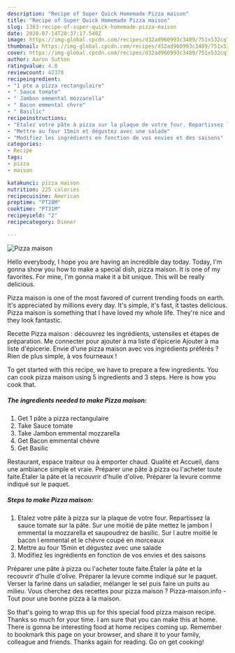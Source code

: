 ```yaml
---
description: "Recipe of Super Quick Homemade Pizza maison"
title: "Recipe of Super Quick Homemade Pizza maison"
slug: 1383-recipe-of-super-quick-homemade-pizza-maison
date: 2020-07-14T20:37:17.540Z
image: https://img-global.cpcdn.com/recipes/d32ad960993c3489/751x532cq70/pizza-maison-photo-principale-de-la-recette.jpg
thumbnail: https://img-global.cpcdn.com/recipes/d32ad960993c3489/751x532cq70/pizza-maison-photo-principale-de-la-recette.jpg
cover: https://img-global.cpcdn.com/recipes/d32ad960993c3489/751x532cq70/pizza-maison-photo-principale-de-la-recette.jpg
author: Aaron Sutton
ratingvalue: 4.8
reviewcount: 42378
recipeingredient:
- "1 pte a pizza rectangulaire"
- " Sauce tomate"
- " Jambon emmental mozzarella"
- " Bacon emmental chvre"
- " Basilic"
recipeinstructions:
- "Etalez votre pâte à pizza sur la plaque de votre four. Repartissez la sauce tomate sur la pâte. Sur une moitié de pâte mettez le jambon l emmental la mozzarella et saupoudrez de basilic. Sur l autre moitié le bacon l emmental et le chèvre coupé en morceaux"
- "Mettre au four 15min et dégustez avec une salade"
- "Modifiez les ingrédients en fonction de vos envies et des saisons"
categories:
- Recipe
tags:
- pizza
- maison

katakunci: pizza maison 
nutrition: 225 calories
recipecuisine: American
preptime: "PT28M"
cooktime: "PT31M"
recipeyield: "2"
recipecategory: Dinner

---
```



![Pizza maison](https://img-global.cpcdn.com/recipes/d32ad960993c3489/751x532cq70/pizza-maison-photo-principale-de-la-recette.jpg)

Hello everybody, I hope you are having an incredible day today. Today, I'm gonna show you how to make a special dish, pizza maison. It is one of my favorites. For mine, I'm gonna make it a bit unique. This will be really delicious.

Pizza maison is one of the most favored of current trending foods on earth. It's appreciated by millions every day. It's simple, it's fast, it tastes delicious. Pizza maison is something that I have loved my whole life. They're nice and they look fantastic.

Recette Pizza maison : découvrez les ingrédients, ustensiles et étapes de préparation. Me connecter pour ajouter à ma liste d&#39;épicerie Ajouter à ma liste d&#39;épicerie. Envie d&#39;une pizza maison avec vos ingrédients préférés ? Rien de plus simple, à vos fourneaux !


To get started with this recipe, we have to prepare a few ingredients. You can cook pizza maison using 5 ingredients and 3 steps. Here is how you cook that.

<!--inarticleads1-->

##### The ingredients needed to make Pizza maison:

1. Get 1 pâte a pizza rectangulaire
1. Take  Sauce tomate
1. Take  Jambon emmental mozzarella
1. Get  Bacon emmental chèvre
1. Get  Basilic


Restaurant, espace traiteur ou à emporter chaud. Qualité et Accueil, dans une ambiance simple et vraie. Préparer une pâte à pizza ou l&#39;acheter toute faite.Étaler la pâte et la recouvrir d&#39;huile d&#39;olive. Préparer la levure comme indiqué sur le paquet. 

<!--inarticleads2-->

##### Steps to make Pizza maison:

1. Etalez votre pâte à pizza sur la plaque de votre four. Repartissez la sauce tomate sur la pâte. Sur une moitié de pâte mettez le jambon l emmental la mozzarella et saupoudrez de basilic. Sur l autre moitié le bacon l emmental et le chèvre coupé en morceaux
1. Mettre au four 15min et dégustez avec une salade
1. Modifiez les ingrédients en fonction de vos envies et des saisons


Préparer une pâte à pizza ou l&#39;acheter toute faite.Étaler la pâte et la recouvrir d&#39;huile d&#39;olive. Préparer la levure comme indiqué sur le paquet. Verser la farine dans un saladier, mélanger le sel puis faire un puits au milieu. Vous cherchez des recettes pour pizza maison ? Pizza-maison.info - Tout pour une bonne pizza à la maison. 

So that's going to wrap this up for this special food pizza maison recipe. Thanks so much for your time. I am sure that you can make this at home. There is gonna be interesting food at home recipes coming up. Remember to bookmark this page on your browser, and share it to your family, colleague and friends. Thanks again for reading. Go on get cooking!
